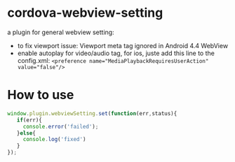 cordova-webview-setting
====================
a plugin for general webview setting:

* to fix viewport issue: Viewport meta tag ignored in Android 4.4 WebView
* enable autoplay for video/audio tag, for ios, juste add this line to the config.xml: ``<preference name="MediaPlaybackRequiresUserAction" value="false"/>``


How to use
==============
```js
window.plugin.webviewSetting.set(function(err,status){
   if(err){
     console.error('failed');
   }else{
     console.log('fixed')
   }
});
```
